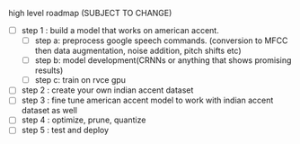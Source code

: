 high level roadmap (SUBJECT TO CHANGE)

- [ ] step 1 : build a model that works on american accent. <br>
  - [ ] step a: preprocess google speech commands. (conversion to MFCC then data augmentation, noise addition, pitch shifts etc) <br>
  - [ ] step b: model development(CRNNs or anything that shows promising results) <br>
  - [ ] step c: train on rvce gpu <br>
- [ ] step 2 : create your own indian accent dataset <br>
- [ ] step 3 : fine tune american accent model to work with indian accent dataset as well <br>
- [ ] step 4 : optimize, prune, quantize <br>
- [ ] step 5 : test and deploy <br>
